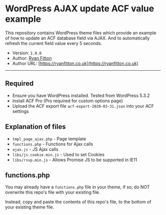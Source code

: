# WordPress AJAX update ACF value example
This repository contains WordPress theme files which provide an example of how to update an ACF database field via AJAX. And to automatically refresh the current field value every 5 seconds.

* Version: `1.0.0`
* Author: [Ryan Fitton](mailto:ryan@ryanfitton.co.uk)
* Author URL: [https://ryanfitton.co.uk](https://ryanfitton.co.uk)


-------------

## Required
* Ensure you have WordPress installed. Tested from WordPress 5.3.2
* Install ACF Pro (Pro required for custom options page)
* Upload the ACF export file `acf-export-2020-03-31.json` into your ACF settings


## Explanation of files
* `tmpl_page_ajax.php` - Page template
* `functions.php` - Functions for Ajax calls
* `ajax.js` - JS Ajax calls
* `libs/js.cookie.min.js` - Used to set Cookies
* `libs/rsvp.min.js` - Allows Promise JS to be supported in IE11

## functions.php
You may already have a `functions.php` file in your theme, if so; do NOT overwrite this repo's file with your existing file.

Instead, copy and paste the contents of this repo's file, to the bottom of your existing theme file.